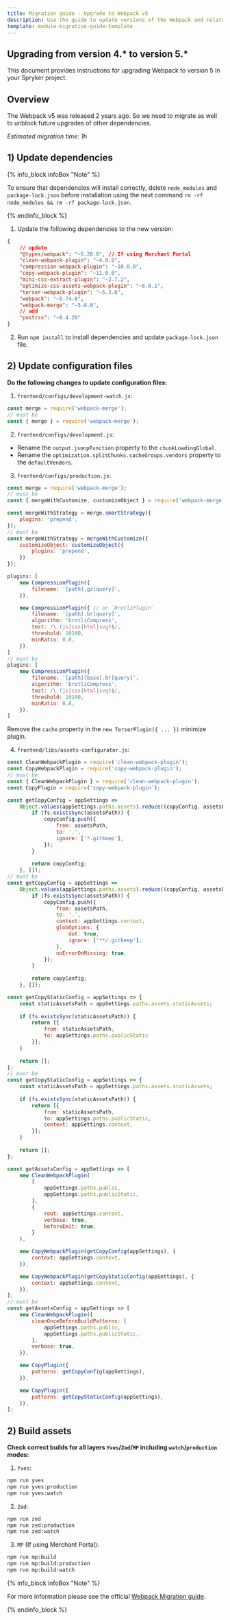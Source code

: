 ```yaml
---
title: Migration guide - Upgrade to Webpack v5
description: Use the guide to update versions of the Webpack and related modules.
template: module-migration-guide-template
---
```


## Upgrading from version 4.* to version 5.*

This document provides instructions for upgrading Webpack to version 5 in your Spryker project.

## Overview

The Webpack v5 was released 2 years ago.
So we need to migrate as well to unblock future upgrades of other dependencies.

*Estimated migration time: 1h*

## 1) Update dependencies

{% info_block infoBox "Note" %}

To ensure that dependencies will install correctly, delete `node_modules` and `package-lock.json` before installation 
using the next command `rm -rf node_modules && rm -rf package-lock.json`.

{% endinfo_block %}

1. Update the following dependencies to the new version:

```json
{
    // update
    "@types/webpack": "~5.28.0", // If using Merchant Portal
    "clean-webpack-plugin": "~4.0.0",
    "compression-webpack-plugin": "~10.0.0",
    "copy-webpack-plugin": "~11.0.0",
    "mini-css-extract-plugin": "~2.7.2",
    "optimize-css-assets-webpack-plugin": "~6.0.1",
    "terser-webpack-plugin": "~5.3.6",
    "webpack": "~5.74.0",
    "webpack-merge": "~5.8.0",
    // add
    "postcss": "~8.4.20"
}
```

2. Run `npm install` to install dependencies and update `package-lock.json` file.

## 2) Update configuration files

**Do the following changes to update configuration files:**

1. `frontend/configs/development-watch.js`:

```js
const merge = require('webpack-merge');
// must be
const { merge } = require('webpack-merge');
```

2. `frontend/configs/development.js`:

- Rename the `output.jsonpFunction` property to the `chunkLoadingGlobal`.
- Rename the `optimization.splitChunks.cacheGroups.vendors` property to the `defaultVendors`.

3. `frontend/configs/production.js`:

```js
const merge = require('webpack-merge');
// must be
const { mergeWithCustomize, customizeObject } = require('webpack-merge');
```

```js
const mergeWithStrategy = merge.smartStrategy({
    plugins: 'prepend',
});
// must be
const mergeWithStrategy = mergeWithCustomize({
    customizeObject: customizeObject({
        plugins: 'prepend',
    })
});
```

```js
plugins: [
    new CompressionPlugin({
        filename: '[path].gz[query]',
    }),

    new CompressionPlugin({ // or `BrotliPlugin`
        filename: '[path].br[query]',
        algorithm: 'brotliCompress',
        test: /\.(js|css|html|svg)$/,
        threshold: 10240,
        minRatio: 0.8,
    }),
]
// must be
plugins: [
    new CompressionPlugin({
        filename: '[path][base].br[query]',
        algorithm: 'brotliCompress',
        test: /\.(js|css|html|svg)$/,
        threshold: 10240,
        minRatio: 0.8,
    }),
]
```

Remove the `cache` property in the `new TerserPlugin({ ... })` minimize plugin.

4. `frontend/libs/assets-configurator.js`:

```js
const CleanWebpackPlugin = require('clean-webpack-plugin');
const CopyWebpackPlugin = require('copy-webpack-plugin');
// must be
const { CleanWebpackPlugin } = require('clean-webpack-plugin');
const CopyPlugin = require('copy-webpack-plugin');
```

```js
const getCopyConfig = appSettings =>
    Object.values(appSettings.paths.assets).reduce((copyConfig, assetsPath) => {
        if (fs.existsSync(assetsPath)) {
            copyConfig.push({
                from: assetsPath,
                to: '.',
                ignore: ['*.gitkeep'],
            });
        }
        
        return copyConfig;
    }, []);
// must be
const getCopyConfig = appSettings =>
    Object.values(appSettings.paths.assets).reduce((copyConfig, assetsPath) => {
        if (fs.existsSync(assetsPath)) {
            copyConfig.push({
                from: assetsPath,
                to: '.',
                context: appSettings.context,
                globOptions: {
                    dot: true,
                    ignore: ['**/.gitkeep'],
                },
                noErrorOnMissing: true,
            });
        }
        
        return copyConfig;
    }, []);
```

```js
const getCopyStaticConfig = appSettings => {
    const staticAssetsPath = appSettings.paths.assets.staticAssets;
    
    if (fs.existsSync(staticAssetsPath)) {
        return [{
            from: staticAssetsPath,
            to: appSettings.paths.publicStatic
        }];
    }
    
    return [];
};
// must be
const getCopyStaticConfig = appSettings => {
    const staticAssetsPath = appSettings.paths.assets.staticAssets;
    
    if (fs.existsSync(staticAssetsPath)) {
        return [{
            from: staticAssetsPath,
            to: appSettings.paths.publicStatic,
            context: appSettings.context,
        }];
    }
    
    return [];
};
```

```js
const getAssetsConfig = appSettings => [
    new CleanWebpackPlugin(
        [
            appSettings.paths.public,
            appSettings.paths.publicStatic,
        ],
        {
            root: appSettings.context,
            verbose: true,
            beforeEmit: true,
        }
    ),

    new CopyWebpackPlugin(getCopyConfig(appSettings), {
        context: appSettings.context,
    }),

    new CopyWebpackPlugin(getCopyStaticConfig(appSettings), {
        context: appSettings.context,
    }),
];
// must be
const getAssetsConfig = appSettings => [
    new CleanWebpackPlugin({
        cleanOnceBeforeBuildPatterns: [
            appSettings.paths.public,
            appSettings.paths.publicStatic,
        ],
        verbose: true,
    }),

    new CopyPlugin({
        patterns: getCopyConfig(appSettings),
    }),

    new CopyPlugin({
        patterns: getCopyStaticConfig(appSettings),
    }),
];
```

## 2) Build assets

**Check correct builds for all layers `Yves`/`Zed`/`MP` including `watch`/`production` modes:**

1. `Yves`:

```bash
npm run yves
npm run yves:production
npm run yves:watch
```

2. `Zed`:

```bash
npm run zed
npm run zed:production
npm run zed:watch
```

3. `MP` (If using Merchant Portal):

```bash
npm run mp:build
npm run mp:build:production
npm run mp:build:watch
```

{% info_block infoBox "Note" %}

For more information please see the official [Webpack Migration guide](https://webpack.js.org/migrate/5/).

{% endinfo_block %}
